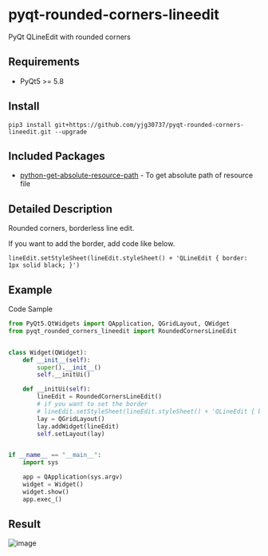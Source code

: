 # pyqt-rounded-corners-lineedit
PyQt QLineEdit with rounded corners

## Requirements
* PyQt5 >= 5.8

## Install
`pip3 install git+https://github.com/yjg30737/pyqt-rounded-corners-lineedit.git --upgrade`

## Included Packages
* <a href="https://github.com/yjg30737/python-get-absolute-resource-path.git">python-get-absolute-resource-path</a> - To get absolute path of resource file

## Detailed Description
Rounded corners, borderless line edit.

If you want to add the border, add code like below.

`lineEdit.setStyleSheet(lineEdit.styleSheet() + 'QLineEdit { border: 1px solid black; }')`

## Example
Code Sample
```python
from PyQt5.QtWidgets import QApplication, QGridLayout, QWidget
from pyqt_rounded_corners_lineedit import RoundedCornersLineEdit


class Widget(QWidget):
    def __init__(self):
        super().__init__()
        self.__initUi()

    def __initUi(self):
        lineEdit = RoundedCornersLineEdit()
        # if you want to set the border
        # lineEdit.setStyleSheet(lineEdit.styleSheet() + 'QLineEdit { border: 1px solid black; }')
        lay = QGridLayout()
        lay.addWidget(lineEdit)
        self.setLayout(lay)


if __name__ == "__main__":
    import sys

    app = QApplication(sys.argv)
    widget = Widget()
    widget.show()
    app.exec_()
```

## Result

![image](https://user-images.githubusercontent.com/55078043/164461900-e212c0cc-9f62-4451-bd62-880614a7c074.png)



